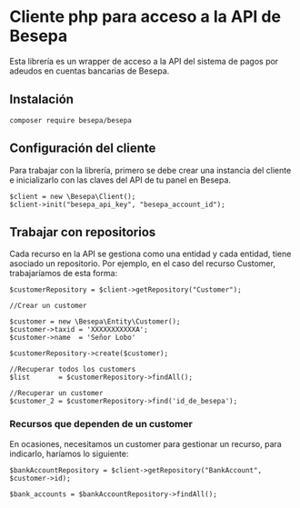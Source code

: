 # Cliente php para acceso a la API de Besepa

Esta librería es un wrapper de acceso a la API del sistema de pagos por adeudos en cuentas bancarias de Besepa.

## Instalación

    composer require besepa/besepa
    
## Configuración del cliente

Para trabajar con la librería, primero se debe crear una instancia del cliente e inicializarlo con las claves del API de tu panel en Besepa.

    $client = new \Besepa\Client();
    $client->init("besepa_api_key", "besepa_account_id");
    
## Trabajar con repositorios

Cada recurso en la API se gestiona como una entidad y cada entidad, tiene asociado un repositorio.
Por ejemplo, en el caso del recurso Customer, trabajaríamos de esta forma:


    $customerRepository = $client->getRepository("Customer");

    //Crear un customer
    
    $customer = new \Besepa\Entity\Customer();
    $customer->taxid = 'XXXXXXXXXXXA';
    $customer->name  = 'Señor Lobo'
    
    $customerRepository->create($customer);
    
    //Recuperar todos los customers
    $list       = $customerRepository->findAll();
    
    //Recuperar un customer
    $customer_2 = $customerRepository->find('id_de_besepa');
    
### Recursos que dependen de un customer

En ocasiones, necesitamos un customer para gestionar un recurso, para indicarlo, haríamos lo siguiente:

    $bankAccountRepository = $client->getRepository("BankAccount", $customer->id);
    
    $bank_accounts = $bankAccountRepository->findAll();
    
